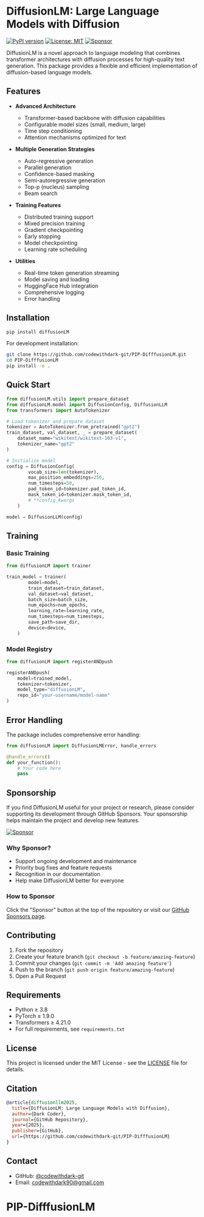 # DiffusionLM: Large Language Models with Diffusion

[![PyPI version](https://badge.fury.io/py/diffusionLM.svg)](https://badge.fury.io/py/diffusionLM)
[![License: MIT](https://img.shields.io/badge/License-MIT-yellow.svg)](https://opensource.org/licenses/MIT)
[![Sponsor](https://img.shields.io/github/sponsors/codewithdark-git?style=social)](https://github.com/sponsors/codewithdark-git)


DiffusionLM is a novel approach to language modeling that combines transformer architectures with diffusion processes for high-quality text generation. This package provides a flexible and efficient implementation of diffusion-based language models.

## Features

- **Advanced Architecture**
  - Transformer-based backbone with diffusion capabilities
  - Configurable model sizes (small, medium, large)
  - Time step conditioning
  - Attention mechanisms optimized for text

- **Multiple Generation Strategies**
  - Auto-regressive generation
  - Parallel generation
  - Confidence-based masking
  - Semi-autoregressive generation
  - Top-p (nucleus) sampling
  - Beam search

- **Training Features**
  - Distributed training support
  - Mixed precision training
  - Gradient checkpointing
  - Early stopping
  - Model checkpointing
  - Learning rate scheduling

- **Utilities**
  - Real-time token generation streaming
  - Model saving and loading
  - HuggingFace Hub integration
  - Comprehensive logging
  - Error handling

## Installation

```bash
pip install diffusionLM
```

For development installation:

```bash
git clone https://github.com/codewithdark-git/PIP-DifffusionLM.git
cd PIP-DifffusionLM
pip install -e .
```

## Quick Start

```python
from diffusionLM.utils import prepare_dataset
from diffusionLM.model import DiffusionConfig, DiffusionLLM
from transformers import AutoTokenizer

# Load tokenizer and prepare dataset
tokenizer = AutoTokenizer.from_pretrained("gpt2")
train_dataset, val_dataset, _ = prepare_dataset(
    dataset_name="wikitext/wikitext-103-v1",
    tokenizer_name="gpt2"
)

# Initialize model
config = DiffusionConfig(
        vocab_size=len(tokenizer),
        max_position_embeddings=256,
        num_timesteps=50,
        pad_token_id=tokenizer.pad_token_id,
        mask_token_id=tokenizer.mask_token_id,
        # **config_kwargs
    )

model = DiffusionLLM(config)


```

## Training

### Basic Training

```python
from diffusionLM import trainer

train_model = trainer(
        model=model,
        train_dataset=train_dataset,
        val_dataset=val_dataset,
        batch_size=batch_size,
        num_epochs=num_epochs,
        learning_rate=learning_rate,
        num_timesteps=num_timesteps,
        save_path=save_dir,
        device=device,
    )
```

### Model Registry

```python
from diffusionLM import registerANDpush

registerANDpush(
    model=trained_model,
    tokenizer=tokenizer,
    model_type="diffusionLM",
    repo_id="your-username/model-name"
)
```

## Error Handling

The package includes comprehensive error handling:

```python
from diffusionLM import DiffusionLMError, handle_errors

@handle_errors()
def your_function():
    # Your code here
    pass
```

## Sponsorship

If you find DiffusionLM useful for your project or research, please consider supporting its development through GitHub Sponsors. Your sponsorship helps maintain the project and develop new features.

[![Sponsor](https://img.shields.io/github/sponsors/codewithdark-git?style=social)](https://github.com/sponsors/codewithdark-git)

### Why Sponsor?

- Support ongoing development and maintenance
- Priority bug fixes and feature requests
- Recognition in our documentation
- Help make DiffusionLM better for everyone

### How to Sponsor

Click the "Sponsor" button at the top of the repository or visit our [GitHub Sponsors page](https://github.com/sponsors/codewithdark-git).

## Contributing

1. Fork the repository
2. Create your feature branch (`git checkout -b feature/amazing-feature`)
3. Commit your changes (`git commit -m 'Add amazing feature'`)
4. Push to the branch (`git push origin feature/amazing-feature`)
5. Open a Pull Request

## Requirements

- Python ≥ 3.8
- PyTorch ≥ 1.9.0
- Transformers ≥ 4.21.0
- For full requirements, see `requirements.txt`

## License

This project is licensed under the MIT License - see the [LICENSE](LICENSE) file for details.

## Citation

```bibtex
@article{diffusionllm2025,
  title={DiffusionLM: Large Language Models with Diffusion},
  author={Dark Coder},
  journal={GitHub Repository},
  year={2025},
  publisher={GitHub},
  url={https://github.com/codewithdark-git/PIP-DifffusionLM}
}
```

## Contact

- GitHub: [@codewithdark-git](https://github.com/codewithdark-git)
- Email: codewithdark90@gmail.com
# PIP-DifffusionLM
